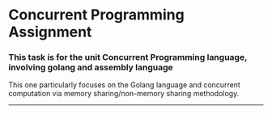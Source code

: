 # Concurrent Programming Assignment
### This task is for the unit Concurrent Programming language, involving golang and assembly language 
This one particularly focuses on the Golang language and concurrent computation via memory sharing/non-memory sharing methodology.


-------------------------------------------------------------------------------


